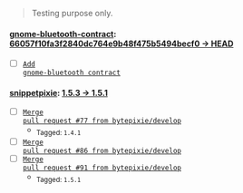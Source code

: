 > Testing purpose only.

#### [gnome-bluetooth-contract](https://github.com/elementary/gnome-bluetooth-contract): [66057f10fa3f2840dc764e9b48f475b5494becf0 → HEAD](https://github.com/elementary/gnome-bluetooth-contract/compare/66057f10fa3f2840dc764e9b48f475b5494becf0...HEAD)

- [ ] [<code>Add gnome-bluetooth contract</code>](https://github.com/elementary/gnome-bluetooth-contract/commit/8dcd4d03dc7a7d487980fd8bc95af985dc4fff5c)

#### [snippetpixie](https://github.com/bytepixie/snippetpixie): [1.5.3 → 1.5.1](https://github.com/bytepixie/snippetpixie/compare/1.5.3...1.5.1)

- [ ] [<code>Merge pull request #77 from bytepixie/develop</code>](https://github.com/bytepixie/snippetpixie/commit/c584946e0cf66a45557fbddaf7dd771d1c1f218f)
  - <sub>Tagged: <code>1.4.1</code></sub>
- [ ] [<code>Merge pull request #86 from bytepixie/develop</code>](https://github.com/bytepixie/snippetpixie/commit/25a3097e3ac6ceb31ba9f82b4148d7259cf01238)
- [ ] [<code>Merge pull request #91 from bytepixie/develop</code>](https://github.com/bytepixie/snippetpixie/commit/16f498768fd30da4b69174723dfbe590fb75f199)
  - <sub>Tagged: <code>1.5.1</code></sub>
